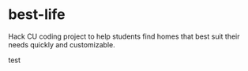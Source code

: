 # best-life
Hack CU coding project to help students find homes that best suit their needs quickly and customizable. 

test